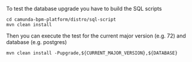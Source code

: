 To test the database upgrade you have to build the SQL scripts

```
cd camunda-bpm-platform/distro/sql-script
mvn clean install
```

Then you can execute the test for the current major version (e.g. 72) and database (e.g. postgres)

```
mvn clean install -Pupgrade,${CURRENT_MAJOR_VERSION},${DATABASE}
```
